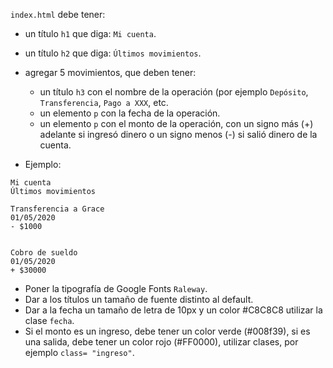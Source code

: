 `index.html` debe tener:

- un título `h1` que diga: `Mi cuenta`.
- un título `h2` que diga: `Últimos movimientos`.
- agregar 5 movimientos, que deben tener:
  - un título `h3` con el nombre de la operación (por ejemplo `Depósito`, `Transferencia`, `Pago a XXX`, etc.
  - un elemento `p` con la fecha de la operación.
  - un elemento `p` con el monto de la operación, con un signo más (+) adelante si ingresó dinero o un signo menos (-) si salió dinero de la cuenta.
  
- Ejemplo:

```
Mi cuenta
Últimos movimientos

Transferencia a Grace
01/05/2020
- $1000


Cobro de sueldo
01/05/2020
+ $30000
```

- Poner la tipografía de Google Fonts `Raleway`.
- Dar a los títulos un tamaño de fuente distinto al default.
- Dar a la fecha un tamaño de letra de 10px y un color #C8C8C8 utilizar la clase `fecha`.
- Si el monto es un ingreso, debe tener un color verde (#008f39), si es una salida, debe tener un color rojo (#FF0000), utilizar clases, por ejemplo `class= "ingreso"`.
